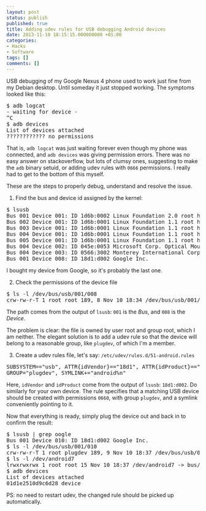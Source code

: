 ```yaml
---
layout: post
status: publish
published: true
title: Adding udev rules for USB debugging Android devices
date: 2013-11-10 18:15:15.000000000 +01:00
categories:
- Hacks
- Software
tags: []
comments: []
---
```

USB debugging of my Google Nexus 4 phone used to work just fine from my Debian desktop. Until someday it just stopped working. The symptoms looked like this:
<pre>
$ adb logcat
- waiting for device -
^C
$ adb devices
List of devices attached 
???????????? no permissions
</pre>
That is, `adb logcat` was just waiting forever even though my phone was connected, and `adb devices` was giving permission errors. There was no easy answer on stackoverflow, but lots of clumsy ones, suggesting to make the `adb` binary setuid, or adding udev rules with `0666` permissions. I really had to get to the bottom of this myself.

These are the steps to properly debug, understand and resolve the issue.

1. Find the bus and device id assigned by the kernel:
<pre>
$ lsusb 
Bus 001 Device 001: ID 1d6b:0002 Linux Foundation 2.0 root hub
Bus 002 Device 001: ID 1d6b:0001 Linux Foundation 1.1 root hub
Bus 003 Device 001: ID 1d6b:0001 Linux Foundation 1.1 root hub
Bus 004 Device 001: ID 1d6b:0001 Linux Foundation 1.1 root hub
Bus 005 Device 001: ID 1d6b:0001 Linux Foundation 1.1 root hub
Bus 004 Device 002: ID 045e:0053 Microsoft Corp. Optical Mouse
Bus 004 Device 003: ID 0566:3002 Monterey International Corp. 
Bus 001 Device 008: ID 18d1:d002 Google Inc.
</pre>
I bought my device from Google, so it's probably the last one.

2. Check the permissions of the device file
<pre>
$ ls -l /dev/bus/usb/001/008
crw-rw-r-T 1 root root 189, 8 Nov 10 18:34 /dev/bus/usb/001/008
</pre>
The path comes from the output of `lsusb`: `001` is the *Bus*, and `008` is the *Device*.

The problem is clear: the file is owned by user root and group root, which I am neither. The elegant solution is to add a udev rule so that the device will belong to a reasonable group, like `plugdev`, of which I'm a member.

3. Create a udev rules file, let's say: `/etc/udev/rules.d/51-android.rules`
<pre>
SUBSYSTEM=="usb", ATTR{idVendor}=="18d1", ATTR{idProduct}=="d002", MODE="0660", 
GROUP="plugdev", SYMLINK+="android%n"
</pre>
Here, `idVendor` and `idProduct` come from the output of `lsusb`: `18d1:d002`. Do similarly for your own device. The rule specifies that a matching USB device should be created with permissions `0660`, with group `plugdev`, and a symlink conveniently pointing to it.

Now that everything is ready, simply plug the device out and back in to confirm the result:
<pre>
$ lsusb | grep oogle
Bus 001 Device 010: ID 18d1:d002 Google Inc. 
$ ls -l /dev/bus/usb/001/010
crw-rw-r-T 1 root plugdev 189, 9 Nov 10 18:37 /dev/bus/usb/001/010
$ ls -l /dev/android7
lrwxrwxrwx 1 root root 15 Nov 10 18:37 /dev/android7 -&gt; bus/usb/001/010
$ adb devices
List of devices attached 
01d1e2510d9c6d28 device
</pre>
PS: no need to restart udev, the changed rule should be picked up automatically.
